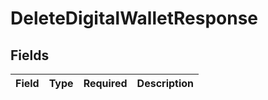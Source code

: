 # DeleteDigitalWalletResponse


## Fields

| Field       | Type        | Required    | Description |
| ----------- | ----------- | ----------- | ----------- |